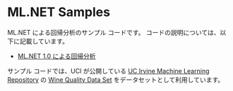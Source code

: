 # ML.NET Samples

ML.NET による回帰分析のサンプル コードです。
コードの説明については、以下に記載しています。

- [ML.NET 1.0 による回帰分析](https://qiita.com/hiromasa-masuda/items/c57e9009389f7f1dbe12)

サンプル コードでは、UCI が公開している [UC Irvine Machine Learning Repository](https://archive.ics.uci.edu/ml/index.php) の [Wine Quality Data Set](https://archive.ics.uci.edu/ml/datasets/Wine+Quality) をデータセットとして利用しています。
